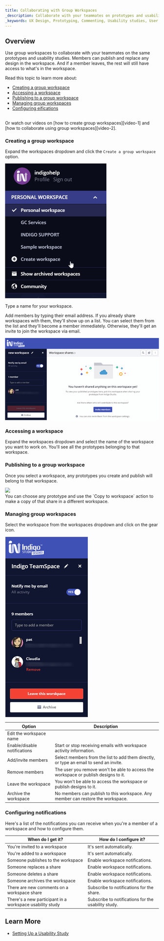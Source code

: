 ```yaml
---
title: Collaborating with Group Workspaces
_description: Collaborate with your teammates on prototypes and usability studies using group workspaces.
_keywords: UX Design, Prototyping, Commenting, Usability studies, User testing
---
```


##  Overview

Use group workspaces to collaborate with your teammates on the same prototypes and usability studies. Members can publish and replace any design in the workspace. And if a member leaves, the rest will still have access to what's in the workspace.

Read this topic to learn more about:

* [Creating a group workspace][a-1]
* [Accessing a workspace][a-2]
* [Publishing to a group workspace][a-3]
* [Managing group workspaces][a-4]
* [Configuring eifications][a-5]

</br>
Or watch our videos on [how to create group workspaces][video-1] and [how to collaborate using group workspaces][video-2].

### Creating a group workspace

Expand the workspaces dropdown and click the `Create a group workspace` option.

<div class="divider--half"></div>
<img src="../images/Workspaces_1.png" srcset="../images/Workspaces_1@2x.png 2x" />
<div class="divider--half"></div>
<div class="divider--half"></div>
<div class="divider--half"></div>
<div class="divider--half"></div>
<div class="divider--half"></div>

Type a name for your workspace. 

Add members by typing their email address. 
If you already share workspaces with them, they'll show up on a list. You can select them from the list and they'll become a member immediately.
Otherwise, they'll get an invite to join the workspace via email.

<div class="divider--half"></div>
<img src="../images/Workspaces_2.png" srcset="../images/Workspaces_2@2x.png 2x" />
<div class="divider--half"></div>
<div class="divider--half"></div>
<div class="divider--half"></div>
<div class="divider--half"></div>
<div class="divider--half"></div>

### Accessing a workspace

Expand the workspaces dropdown and select the name of the workspace you want to work on.
You'll see all the prototypes belonging to that workspace.


### Publishing to a group workspace

Once you select a workspace, any prototypes you create and publish will belong to that workspace. 

<div class="divider--half"></div>
<img src="../images/Workspaces_3.png" srcset="../images/Workspaces_3@2x.png 2x" />
<div class="divider--half"></div>
<div class="divider--half"></div>
<div class="divider--half"></div>
<div class="divider--half"></div>
<div class="divider--half"></div>

<div class="tip">You can choose any prototype and use the `Copy to workspace` action to make a copy of that share in a different workspace.</div>

### Managing group workspaces

Select the workspace from the workspaces dropdown and click on the gear icon.

<div class="divider--half"></div>
<img src="../images/Workspaces_4.png" srcset="../images/Workspaces_4@2x.png 2x" />
<div class="divider--half"></div>
<div class="divider--half"></div>
<div class="divider--half"></div>
<div class="divider--half"></div>
<div class="divider--half"></div>

Option | Description |
------------- | -------------
Edit the workspace name | 
Enable/disable notifications | Start or stop receiving emails with workspace activity information.
Add/invite members | Select members from the list to add them directly, or type an email to send an invite.
Remove members | The user you remove won't be able to access the workspace or publish designs to it.
Leave the workspace | You won't be able to access the workspace or publish designs to it.
Archive the workspace | No members can publish to this workspace. Any member can restore the workspace.

### Configuring notifications

Here's a list of the notifications you can receive when you're a member of a workspace and how to configure them.

When do I get it? | How do I configure it? 
------------- | -------------
You're invited to a workspace | It's sent automatically. 
You're added to a workspace |  It's sent automatically.
Someone publishes to the workspace | Enable workspace notifications.
Someone replaces a share | Enable workspace notifications.
Someone deletes a share | Enable workspace notifications.
Someone archives the workspace | Enable workspace notifications.
There are new comments on a workspace share | Subscribe to notifications for the share.
There's a new participant in a workspace usability study | Subscribe to notifications for the usability study.

##  Learn More

* [Setting Up a Usability Study][topic-1]


[a-1]: #creating-a-group-workspace
[a-2]: #accessing-a-workspace
[a-3]: #publishing-to-a-group-workspace
[a-4]: #managing-group-workspaces
[a-5]: #configuring-notifications

[1]: http://www.indigodesigned.com/
[2]: http://www.infragistics.com/legal/privacy/
[3]: http://www.infragistics.com/legal/Indigo-studio/license/

[topic-1]: setting-up-a-usability-study

[video-1]: https://www.youtube.com/watch?v=gLEf0IkYBFg
[video-2]: https://www.youtube.com/watch?v=CdJS0gzPTPQ  